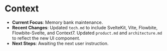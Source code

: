 # Context

- **Current Focus**: Memory bank maintenance.
- **Recent Changes**: Updated `tech.md` to include SvelteKit, Vite, Flowbite, Flowbite-Svelte, and Context7. Updated `product.md` and `architecture.md` to reflect the new UI component.
- **Next Steps**: Awaiting the next user instruction.
